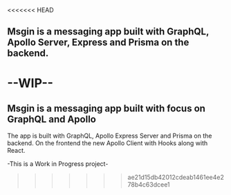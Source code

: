 <<<<<<< HEAD
## Msgin is a messaging app built with GraphQL, Apollo Server, Express and Prisma on the backend.

--WIP--
=======
## Msgin is a messaging app built with focus on GraphQL and Apollo

The app is built with GraphQL, Apollo Express Server and Prisma on the backend.
On the frontend the new Apollo Client with Hooks along with React.

-This is a Work in Progress project-
>>>>>>> ae21d15db42012cdeab1461ee4e278b4c63dcee1
